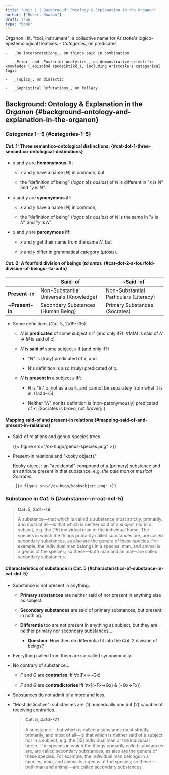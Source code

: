 ```yaml
---
title: "Unit 1 | Background: Ontology & Explanation in the Organon"
author: ["Robert Howton"]
draft: true
type: "book"
---
```


Organon
: lit. "tool, instrument"; a collective name for Aristotle's logico-epistemological treatises:
    -   _Categories_, on predicates

    -   _De Interpretatione_, on things said in combination

    -   _Prior_ and _Posterior Analytics_, on demonstrative scientific knowledge (_epistēmē apodeiktikē_), including Aristotle's categorical logic

    -   _Topics_, on dialectic

    -   _Sophistical Refutations_, on fallacy


## Background: Ontology & Explanation in the _Organon_ {#background-ontology-and-explanation-in-the-organon}


### _Categories_ 1--5 {#categories-1-5}


#### _Cat._ 1: Three semantico-ontological distinctions: {#cat-dot-1-three-semantico-ontological-distinctions}

-   _x_ and _y_ are **homonymous** iff:
    -   _x_ and _y_ have a name (_N_) in common, but

    -   the "definition of being" (_logos tēs ousias_) of _N_ is <span class="underline">different</span> in "_x_ is _N_" and "_y_ is _N_".

-   _x_ and _y_ are **synonymous** iff:
    -   _x_ and _y_ have a name (_N_) in common,

    -   the "definition of being" (_logos tēs ousias_) of _N_ is <span class="underline">the same</span> in "_x_ is _N_" and "_y_ is _N_".

-   _x_ and _y_ are **paronymous** iff:
    -   _x_ and _y_ get their name from the same _N_, but

    -   _x_ and _y_ differ in grammatical category (_ptōsis_).


#### _Cat._ 2: A fourfold division of beings (_ta onta_): {#cat-dot-2-a-fourfold-division-of-beings--ta-onta}

|                     | **Said-of**                            | **&not;Said-of**                       |
|---------------------|----------------------------------------|----------------------------------------|
| **Present-in**      | Non-Substantial Universals (Knowledge) | Non-Substantial Particulars (Literacy) |
| **&not;Present-in** | Secondary Substances (Human Being)     | Primary Substances (Socrates)          |

-   Some definitions (_Cat._ 5, 2a19--35)...
    -   _N_ is **predicated** of some subject _x_ if (and only if?):
        &forall;M(_M_ is said of _N_ &rarr; _M_ is said of _x_)

    -   _N_ is **said of** some subject _x_ if (and only if?)
        -   "_N_" is (truly) predicated of _x_, and

        -   N's definition is also (truly) predicated of _x_.

    -   _N_ is **present in** a subject  _x_ iff:
        -   _N_ is "in" _x_, not as a part, and cannot be separately from what it is in. (1a24--5)

        -   Neither "_N_" nor its definition is (non-paronymously) predicated of _x_.
            (Socrates is _brave_, not _bravery_.)


#### Mapping said-of and present-in relations {#mapping-said-of-and-present-in-relations}

<!--list-separator-->

-  Said-of relations and genus-species trees

    {{< figure src="/ox-hugo/genus-species.png" >}}

<!--list-separator-->

-  Present-in relations and "kooky objects"

    Kooky object
    : an "accidental" compound of a (primary) substance and an attribute present in that substance, e.g. _the pale man_ or _musical Socrates_.

        {{< figure src="/ox-hugo/kookyobject.png" >}}


### Substance in _Cat._ 5 {#substance-in-cat-dot-5}

>
>
> **Cat. 5, 2a11--19**
>
> A substance—that which is called a substance most
> strictly, primarily, and most of all—is that which is neither
> said of a subject nor in a subject, e.g. the [15] individual man
> or the individual horse. The species in which the things
> primarily called substances are, are called secondary
> substances, as also are the genera of these species. For
> example, the individual man belongs in a species, man, and
> animal is a genus of the species; so these—both man and
> animal—are called secondary substances.


#### Characteristics of substance in _Cat._ 5 {#characteristics-of-substance-in-cat-dot-5}

-   Substance is not present in anything:
    -   **Primary substances** are neither said of nor present in anything else as subject.

    -   **Secondary substances** are said of primary substances, but present in nothing.

    -   **Differentia** too are not present in anything as subject, but they are neither primary nor secondary substances...
        -   **Question:** How then do differentia fit into the _Cat._ 2 division of beings?

-   Everything called from them are so-called synonymously.

-   No contrary of substance...
    -   _F_ and _G_ are **contraries** iff &forall;x(Fx&rarr;&not;Gx)

    -   _F_ and _G_ are **contradictories** iff &forall;x[(&not;Fx&rarr;Gx) & (&not;Gx&rarr;Fx)]

-   Substances do not admit of a more and less.

-   "Most distinctive": substances are (1) numerically one but (2) capable of receiving contraries.

    >
    >
    > **Cat. 5, 4a10--21**
    >
    > A substance—that which is called a substance most
    > strictly, primarily, and most of all—is that which is neither
    > said of a subject nor in a subject, e.g. the [15] individual man
    > or the individual horse. The species in which the things
    > primarily called substances are, are called secondary
    > substances, as also are the genera of these species. For
    > example, the individual man belongs in a species, man, and
    > animal is a genus of the species; so these—both man and
    > animal—are called secondary substances.

